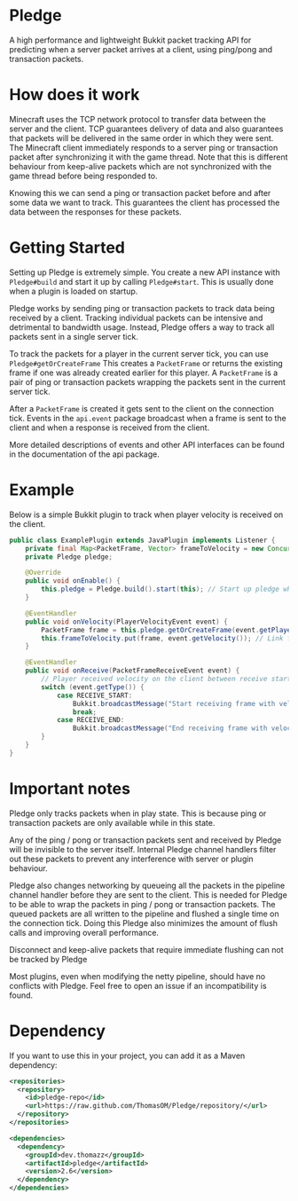 # Pledge
A high performance and lightweight Bukkit packet tracking API for predicting when a server packet arrives at a client,
using ping/pong and transaction packets.


# How does it work
Minecraft uses the TCP network protocol to transfer data between the server and the client.
TCP guarantees delivery of data and also guarantees that packets will be delivered in the same order in which they were sent.
The Minecraft client immediately responds to a server ping or transaction packet after synchronizing it with the game thread.
Note that this is different behaviour from keep-alive packets which are not synchronized with the game thread before being responded to.

Knowing this we can send a ping or transaction packet before and after some data we want to track.
This guarantees the client has processed the data between the responses for these packets.


# Getting Started
Setting up Pledge is extremely simple.
You create a new API instance with ```Pledge#build``` and start it up by calling ```Pledge#start```.
This is usually done when a plugin is loaded on startup.

Pledge works by sending ping or transaction packets to track data being received by a client.
Tracking individual packets can be intensive and detrimental to bandwidth usage.
Instead, Pledge offers a way to track all packets sent in a single server tick.

To track the packets for a player in the current server tick, you can use ```Pledge#getOrCreateFrame```
This creates a ```PacketFrame``` or returns the existing frame if one was already created earlier for this player.
A ```PacketFrame``` is a pair of ping or transaction packets wrapping the packets sent in the current server tick.

After a ```PacketFrame``` is created it gets sent to the client on the connection tick.
Events in the ```api.event``` package broadcast when a frame is sent to the client and when a response is received from the client.

More detailed descriptions of events and other API interfaces can be found in the documentation of the api package.

# Example
Below is a simple Bukkit plugin to track when player velocity is received on the client.

```java
public class ExamplePlugin extends JavaPlugin implements Listener {
    private final Map<PacketFrame, Vector> frameToVelocity = new ConcurrentHashMap<>();
    private Pledge pledge;

    @Override
    public void onEnable() {
        this.pledge = Pledge.build().start(this); // Start up pledge when enabling plugin
    }

    @EventHandler
    public void onVelocity(PlayerVelocityEvent event) {
        PacketFrame frame = this.pledge.getOrCreateFrame(event.getPlayer()); // Track packets for this tick
        this.frameToVelocity.put(frame, event.getVelocity()); // Link frame to the velocity
    }

    @EventHandler
    public void onReceive(PacketFrameReceiveEvent event) {
        // Player received velocity on the client between receive start and end of the frame
        switch (event.getType()) {
            case RECEIVE_START:
                Bukkit.broadcastMessage("Start receiving frame with velocity: " + this.frameToVelocity.get(event.getFrame()));
                break;
            case RECEIVE_END:
                Bukkit.broadcastMessage("End receiving frame with velocity: " + this.frameToVelocity.remove(event.getFrame()));
        }
    }
}
```


# Important notes
Pledge only tracks packets when in play state.
This is because ping or transaction packets are only available while in this state.

Any of the ping / pong or transaction packets sent and received by Pledge will be invisible to the server itself.
Internal Pledge channel handlers filter out these packets to prevent any interference with server or plugin behaviour.

Pledge also changes networking by queueing all the packets in the pipeline channel handler before they are sent to the client.
This is needed for Pledge to be able to wrap the packets in ping / pong or transaction packets.
The queued packets are all written to the pipeline and flushed a single time on the connection tick.
Doing this Pledge also minimizes the amount of flush calls and improving overall performance.

Disconnect and keep-alive packets that require immediate flushing can not be tracked by Pledge

Most plugins, even when modifying the netty pipeline, should have no conflicts with Pledge.
Feel free to open an issue if an incompatibility is found. 


# Dependency
If you want to use this in your project, you can add it as a Maven dependency:

```xml
<repositories>
  <repository>
    <id>pledge-repo</id>
    <url>https://raw.github.com/ThomasOM/Pledge/repository/</url>
  </repository>
</repositories>

<dependencies>
  <dependency>
    <groupId>dev.thomazz</groupId>
    <artifactId>pledge</artifactId>
    <version>2.6</version>
  </dependency>
</dependencies>
```
